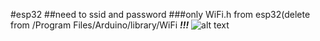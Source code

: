 #esp32
##need to ssid and password
###only WiFi.h from esp32(delete from /Program Files/Arduino/library/WiFi ***!!!***
![alt text](https://github.com/juniorya/lessons_start_junior/blob/master/all_for_test/esp32_pinmap.png) 
